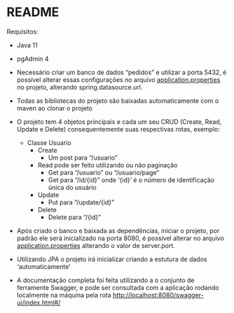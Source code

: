 # README

Requisitos:

- Java 11
- pgAdmin 4
- Necessário criar um banco de dados “pedidos” e utilizar a porta 5432, é possível alterar essas configurações no arquivo [application.properties](http://application.properties) no projeto, alterando spring.datasource.url.
- Todas as bibliotecas do projeto são baixadas automaticamente com o maven ao clonar o projeto
- O projeto tem 4 objetos principais e cada um seu CRUD (Create, Read, Update e Delete) consequentemente suas respectivas rotas, exemplo:
    - Classe Usuario
        - Create
            - Um post para  “/usuario”
        - Read pode ser feito utilizando ou não paginação
            - Get para “/usuario” ou “/usuario/page”
            - Get para “/id/{id}” onde ‘{id}’ é o número de identificação única do usuário
        - Update
            - Put para “/update/{id}”
        - Delete
            - Delete para “/{id}”

- Após criado o banco e baixada as dependências, iniciar o projeto, por padrão ele será inicializado na porta 8080, é possível alterar no arquivo [application.properties](http://application.properties) alterando o valor de server.port.
- Utilizando JPA o projeto irá inicializar criando a estutura de dados ‘automaticamente’
- A documentação completa foi feita utilizando a o conjunto de ferramente Swagger, e pode ser consultada com a aplicação rodando localmente na máquina pela rota [http://localhost:8080/swagger-ui/index.html#/](http://localhost:8080/swagger-ui/index.html#/)